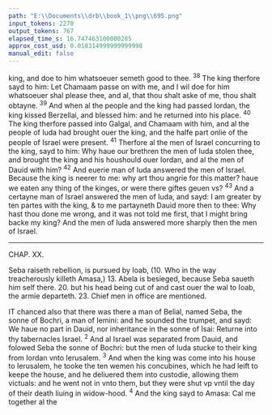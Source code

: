```yaml
---
path: "E:\\Documents\\drb\\book_1\\png\\695.png"
input_tokens: 2270
output_tokens: 767
elapsed_time_s: 16.747463100000285
approx_cost_usd: 0.018314999999999998
manual_edit: false
---
```

king, and doe to him whatsoeuer semeth good to thee. <sup>38</sup> The king therfore sayd to him: Let Chamaam passe on with me, and I wil doe for him whatsoeuer shal please thee, and al, that thou shalt aske of me, thou shalt obtayne. <sup>39</sup> And when al the people and the king had passed Iordan, the king kissed Berzellai, and blessed him: and he returned into his place. <sup>40</sup> The king therfore passed into Galgal, and Chamaam with him, and al the people of Iuda had brought ouer the king, and the halfe part onlie of the people of Israel were present. <sup>41</sup> Therfore al the men of Israel concurring to the king, sayd to him: Why haue our brethren the men of Iuda stolen thee, and brought the king and his houshould ouer Iordan, and al the men of Dauid with him? <sup>42</sup> And euerie man of Iuda answered the men of Israel. Because the king is neerer to me: why art thou angrie for this matter? haue we eaten any thing of the kinges, or were there giftes geuen vs? <sup>43</sup> And a certayne man of Israel answered the men of Iuda, and sayd: I am greater by ten partes with the king, & to me partayneth Dauid more then to thee: Why hast thou done me wrong, and it was not told me first, that I might bring backe my king? And the men of Iuda answered more sharply then the men of Israel.

<hr>

CHAP. XX.

<aside>Seba raiseth rebellion, is pursued by Ioab, (10. Who in the way treacherously killeth Amasa,) 13. Abela is besieged, because Seba saueth him self there. 20. but his head being cut of and cast ouer the wal to Ioab, the armie departeth. 23. Chief men in office are mentioned.</aside>

IT chanced also that there was there a man of Belial, named Seba, the sonne of Bochri, a man of Iemini: and he sounded the trumpet, and sayd: We haue no part in Dauid, nor inheritance in the sonne of Isai: Returne into thy tabernacles Israel. <sup>2</sup> And al Israel was separated from Dauid, and folowed Seba the sonne of Bochri: but the men of Iuda stucke to their king from Iordan vnto Ierusalem. <sup>3</sup> And when the king was come into his house to Ierusalem, he tooke the ten wemen his concubines, which he had leift to keepe the house, and he deliuered them into custodie, allowing them victuals: and he went not in vnto them, but they were shut vp vntil the day of their death liuing in widow-hood. <sup>4</sup> And the king sayd to Amasa: Cal me together al the

[^1]: Dauid.